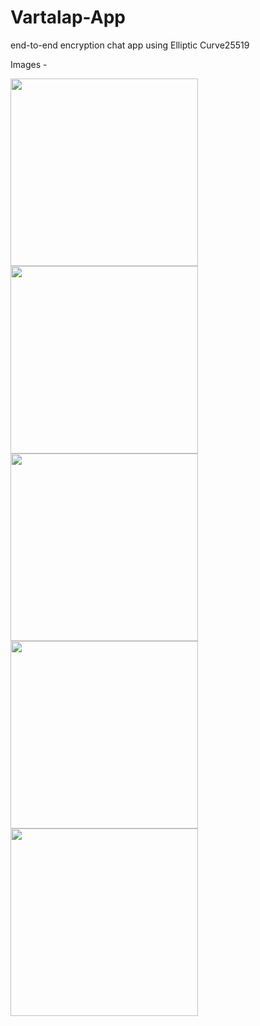 # Vartalap-App
end-to-end encryption chat app using Elliptic Curve25519

Images - 


<img src="https://user-images.githubusercontent.com/68196125/146645349-1108df53-4697-42ba-8740-ab2fc2e9a19e.jpeg" width="300">

<img src="https://user-images.githubusercontent.com/68196125/146645730-1c138b43-3d93-4c83-9d44-c4cc953ac38f.jpeg" width="300">

<img src="https://user-images.githubusercontent.com/68196125/146645769-966309a4-6c7c-4fc8-a0aa-f863eb3e6c42.jpeg" width="300">

<img src="https://user-images.githubusercontent.com/68196125/146645771-771e52f5-83b8-45f8-9f33-384457226d4d.jpeg" width="300">

<img src="https://user-images.githubusercontent.com/68196125/146645774-f2a35514-0f0a-40f4-96ca-b0abe378e1eb.jpeg" width="300">
